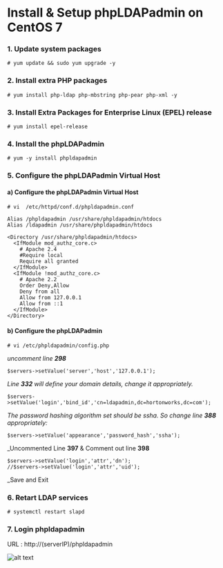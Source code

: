 # Install & Setup phpLDAPadmin on CentOS 7


### 1. Update system packages
```
# yum update && sudo yum upgrade -y
```
### 2. Install extra PHP packages
```
# yum install php-ldap php-mbstring php-pear php-xml -y
```
### 3. Install Extra Packages for Enterprise Linux (EPEL) release
```
# yum install epel-release
```


### 4. Install the phpLDAPadmin
```
# yum -y install phpldapadmin
```

### 5. Configure the phpLDAPadmin Virtual Host

#### a) Configure the phpLDAPadmin Virtual Host
```
# vi  /etc/httpd/conf.d/phpldapadmin.conf
```

```
Alias /phpldapadmin /usr/share/phpldapadmin/htdocs
Alias /ldapadmin /usr/share/phpldapadmin/htdocs

<Directory /usr/share/phpldapadmin/htdocs>
  <IfModule mod_authz_core.c>
    # Apache 2.4
    #Require local
    Require all granted
  </IfModule>
  <IfModule !mod_authz_core.c>
    # Apache 2.2
    Order Deny,Allow
    Deny from all
    Allow from 127.0.0.1
    Allow from ::1
  </IfModule>
</Directory>
```
#### b) Configure the phpLDAPadmin
```
# vi /etc/phpldapadmin/config.php
```
_uncomment line __298___
```
$servers->setValue('server','host','127.0.0.1');
```
_Line __332__ will define your domain details, change it appropriately._
```
$servers->setValue('login','bind_id','cn=ldapadmin,dc=hortonworks,dc=com');
```

_The password hashing algorithm set should be ssha. So change line __388__ appropriately:_
```
$servers->setValue('appearance','password_hash','ssha');
```

_Uncommented Line __397__ & Comment out line __398__
```
$servers->setValue('login','attr','dn');
//$servers->setValue('login','attr','uid');
```
_Save and Exit


### 6. Retart LDAP services
```
# systemctl restart slapd
```

### 7. Login phpldapadmin 

URL : http://(serverIP)/phpldapadmin



![alt text](https://github.com/dabsterindia/LABs/blob/master/tmp/images/phpldapadmin.png)
